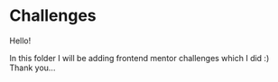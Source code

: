 # Challenges
Hello!

In this folder I will be adding frontend mentor challenges which I did :)
Thank you...
